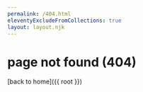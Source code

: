 ```yaml
---
permalink: /404.html
eleventyExcludeFromCollections: true
layout: layout.njk
---
```

# page not found (404)
[back to home]({{ root }})